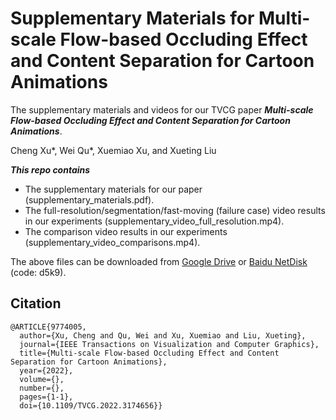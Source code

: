 # Supplementary Materials for Multi-scale Flow-based Occluding Effect and Content Separation for Cartoon Animations
The supplementary materials and videos for our TVCG paper ***Multi-scale Flow-based Occluding Effect and
Content Separation for Cartoon Animations***.

Cheng Xu*, Wei Qu*, Xuemiao Xu, and Xueting Liu

***This repo contains***
* The supplementary materials for our paper (supplementary_materials.pdf).
* The full-resolution/segmentation/fast-moving (failure case) video results in our experiments (supplementary_video_full_resolution.mp4).
* The comparison video results in our experiments (supplementary_video_comparisons.mp4).

The above files can be downloaded from [Google Drive](https://drive.google.com/drive/folders/1dIjD1I8DsbrufvmbUv6np7MKfBjLsT97?usp=sharing) or [Baidu NetDisk](https://pan.baidu.com/s/1q1Ln36lEl3Uin6y60pAa6Q) (code: d5k9).

## Citation
```shell
@ARTICLE{9774005,
  author={Xu, Cheng and Qu, Wei and Xu, Xuemiao and Liu, Xueting},
  journal={IEEE Transactions on Visualization and Computer Graphics}, 
  title={Multi-scale Flow-based Occluding Effect and Content Separation for Cartoon Animations}, 
  year={2022},
  volume={},
  number={},
  pages={1-1},
  doi={10.1109/TVCG.2022.3174656}}
```
